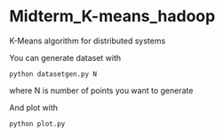# Midterm_K-means_hadoop
K-Means algorithm for distributed systems

You can generate dataset with 
```
python datasetgen.py N
```
where N is number of points you want to generate

And plot with 
```
python plot.py
```
